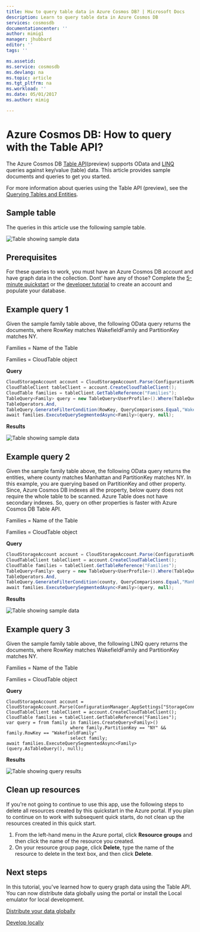 ```yaml
---
title: How to query table data in Azure Cosmos DB? | Microsoft Docs
description: Learn to query table data in Azure Cosmos DB
services: cosmosdb
documentationcenter: ''
author: mimig1
manager: jhubbard
editor: ''
tags: ''

ms.assetid:
ms.service: cosmosdb
ms.devlang: na
ms.topic: article
ms.tgt_pltfrm: na
ms.workload: ''
ms.date: 05/01/2017
ms.author: mimig

---
```


# Azure Cosmos DB: How to query with the Table API?

The Azure Cosmos DB [Table API](table-introduction.md)(preview) supports OData and [LINQ](https://docs.microsoft.com/rest/api/storageservices/fileservices/writing-linq-queries-against-the-table-service) queries against key/value (table) data. This article provides sample documents and queries to get you started. 

For more information about queries using the Table API (preview), see the [Querying Tables and Entities](https://docs.microsoft.com/rest/api/storageservices/fileservices/querying-tables-and-entities). 

## Sample table

The queries in this article use the following sample table.

![Table showing sample data](./media/tutorial-query-table/cosmosdb-query-table.png)

## Prerequisites

For these queries to work, you must have an Azure Cosmos DB account and have graph data in the collection. Dont' have any of those? Complete the [5-minute quickstart](https://aka.ms/acdbtnetqs) or the [developer tutorial](tutorial-develop-table.md) to create an account and populate your database.

## Example query 1
Given the sample family table above, the following OData query returns the documents, where RowKey matches WakefieldFamily and PartitionKey matches NY.

Families = Name of the Table

Families = CloudTable object

**Query**

```csharp
CloudStorageAccount account = CloudStorageAccount.Parse(ConfigurationManager.AppSettings["StorageConnectionString"]);
CloudTableClient tableClient = account.CreateCloudTableClient();
CloudTable families = tableClient.GetTableReference("Families");
TableQuery<Family> query = new TableQuery<UserProfile>().Where(TableQuery.CombineFilters(TableQuery.GenerateFilterCondition(PartitionKey, QueryComparisons.Equal, "NY"),
TableOperators.And,
TableQuery.GenerateFilterCondition(RowKey, QueryComparisons.Equal,"WakefieldFamily")));
await families.ExecuteQuerySegmentedAsync<Family>(query, null);
```
**Results**

![Table showing sample data](./media/tutorial-query-table/cosmosdb-query-table.png)


## Example query 2
Given the sample family table above, the following OData query returns the entities, where county matches Manhattan and PartitionKey matches NY. In this example, you are querying based on PartitionKey and other property. Since, Azure Cosmos DB indexes all the property, below query does not require the whole table to be scanned. Azure Table does not have secondary indexes. So, query on other properties is faster with Azure Cosmos DB Table API.

Families = Name of the Table

Families = CloudTable object

**Query**

```csharp
CloudStorageAccount account = CloudStorageAccount.Parse(ConfigurationManager.AppSettings["StorageConnectionString"]);
CloudTableClient tableClient = account.CreateCloudTableClient();
CloudTable families = tableClient.GetTableReference("Families");
TableQuery<Family> query = new TableQuery<UserProfile>().Where(TableQuery.CombineFilters(TableQuery.GenerateFilterCondition(PartitionKey, QueryComparisons.Equal, "NY"),
TableOperators.And,
TableQuery.GenerateFilterCondition(county, QueryComparisons.Equal,"Manhattan")));
await families.ExecuteQuerySegmentedAsync<Family>(query, null);
```

**Results**

![Table showing sample data](./media/tutorial-query-table/cosmosdb-query-table.png)

## Example query 3
Given the sample family table above, the following LINQ query returns the documents, where RowKey matches WakefieldFamily and PartitionKey matches NY.

Families = Name of the Table

Families = CloudTable object

**Query**
```charp
CloudStorageAccount account = CloudStorageAccount.Parse(ConfigurationManager.AppSettings["StorageConnectionString"]);
CloudTableClient tableClient = account.CreateCloudTableClient();
CloudTable families = tableClient.GetTableReference("Families");
var query = from family in families.CreateQuery<Family>()
                        where family.PartitionKey == "NY" && family.RowKey == "WakefieldFamily"
                        select family;
await families.ExecuteQuerySegmentedAsync<Family>(query.AsTableQuery(), null);
```
**Results**

![Table showing query results](./media/tutorial-query-table/cosmosdb-query-table.png)

## Clean up resources

If you're not going to continue to use this app, use the following steps to delete all resources created by this quickstart in the Azure portal. If you plan to continue on to work with subsequent quick starts, do not clean up the resources created in this quick start. 

1. From the left-hand menu in the Azure portal, click **Resource groups** and then click the name of the resource you created. 
2. On your resource group page, click **Delete**, type the name of the resource to delete in the text box, and then click **Delete**.

## Next steps

In this tutorial, you've learned how to query graph data using the Table API. You can now distribute data globally using the portal or install the Local emulator for local development.  

[Distribute your data globally](../documentdb/documentdb-portal-global-replication.md)

[Develop locally](../documentdb/documentdb-nosql-local-emulator.md)
